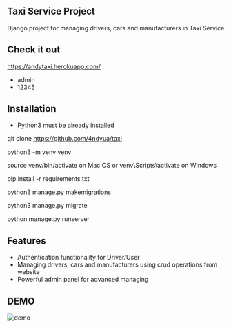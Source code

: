 ## Taxi Service Project

Django project for managing drivers, cars and manufacturers in Taxi Service

## Check it out

https://andytaxi.herokuapp.com/

- admin
- 12345

## Installation

- Python3 must be already installed

git clone https://github.com/4ndyua/taxi

python3 -m venv venv

source venv/bin/activate on Mac OS or venv\Scripts\activate on Windows

pip install -r requirements.txt

python3 manage.py makemigrations

python3 manage.py migrate

python manage.py runserver

## Features

- Authentication functionality for Driver/User
- Managing drivers, cars and manufacturers using crud operations from website
- Powerful admin panel for advanced managing

## DEMO

![demo](https://ibb.co/VpByYCP)